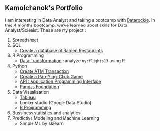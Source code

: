## Kamolchanok's Portfolio ##

I am interesting in Data Analyst and taking a bootcamp with [Datarockie](https://datarockie.com/).
In this 4 months bootcamp, we've learned about skills for Data Analyst/Scienist.
These are my project :

1. Spreadsheet
2. SQL  
   + [Create a database of Ramen Restaurants](https://replit.com/@tttontann/SQLHomeworkBatch6#main.sql)
3. R Programming
   + [Data Transformation](https://datalore.jetbrains.com/view/notebook/yz2lulY9flfqPr1lRRNJkn) : analyze `nycflights13` using R
5. Python 
   + [Create ATM Transaction](https://datalore.jetbrains.com/view/notebook/M2WqL6U37RTJIHxnVQM1Zt)
   + [Create a Pao-Ying-Chub Game](https://datalore.jetbrains.com/view/notebook/fCLJkMA8AGY7xwNpyZUMKj)
   + [API : Application Programming Interface](https://datalore.jetbrains.com/view/notebook/xIjP2H87Nifm5bbONusJRO)
   + [Pandas Foundation](https://datalore.jetbrains.com/view/notebook/D1QpeCY7ofI0artsyQuG30)
6. Data Visualization
   + [Tableau](https://public.tableau.com/views/Batch06_JobforMillenialsvsBabyBoomers/Dashboard1?:language=en-US&:display_count=n&:origin=viz_share_link)
   + Looker studio (Google Data Studio)
   + [R Programming](https://github.com/tttontann/Portfolio_Batch06/blob/main/R%20Data%20Visualization.pdf)
7. Bussiness statistics and analytics
8. Predictive Modeling and Machine Learning
   + Simple ML by sklearn
